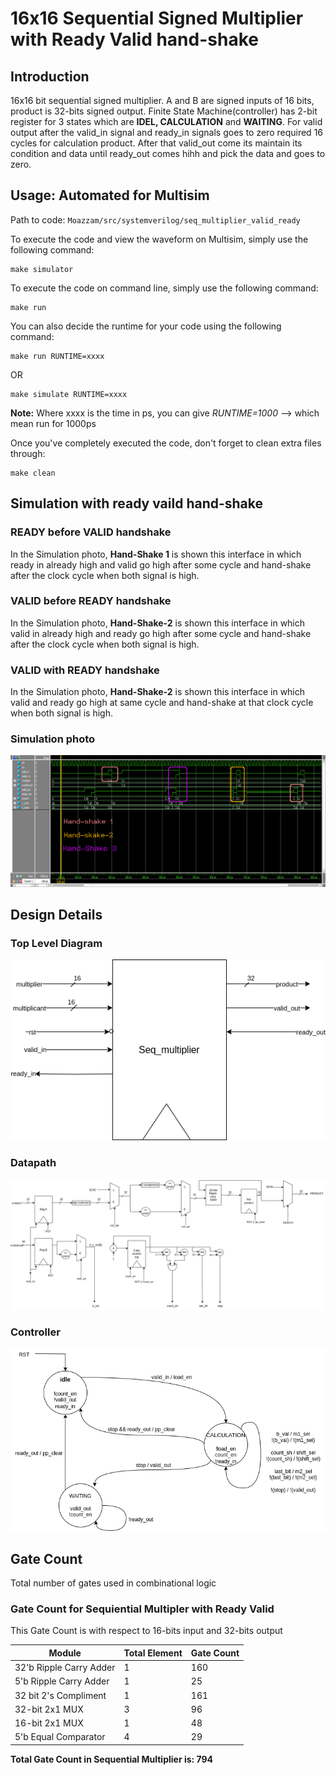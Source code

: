 # 16x16 Sequential Signed Multiplier with Ready Valid hand-shake

## Introduction

16x16 bit sequential signed multiplier. 
A and B are signed inputs of 16 bits, product is 32-bits signed output. 
Finite State Machine(controller) has 2-bit register for  3 states which are **IDEL, CALCULATION** and **WAITING**. 
For valid output after the valid_in signal and ready_in signals goes to zero required 16 cycles for calculation product. After that valid_out come its maintain its condition and data until ready_out comes hihh and pick the data and goes to zero. 


## Usage: Automated for Multisim

Path to code: `Moazzam/src/systemverilog/seq_multiplier_valid_ready`

To execute the code and view the waveform on Multisim, simply use the following command:
```
make simulator
```

To execute the code on command line, simply use the following command:
```
make run
```

You can also decide the runtime for your code using the following command:
```
make run RUNTIME=xxxx
```
OR
```
make simulate RUNTIME=xxxx
```
**Note:** Where xxxx is the time in ps, you can give *RUNTIME=1000* --> which mean run for 1000ps

Once you've completely executed the code, don't forget to clean extra files through:
```
make clean
```

## Simulation with ready vaild hand-shake

### READY before VALID handshake
In the Simulation photo, **Hand-Shake 1** is shown this interface in which ready in already high and valid go high after some cycle and hand-shake after the clock cycle when both signal is high. 

### VALID before READY handshake
In the Simulation photo, **Hand-Shake-2** is shown this interface in which valid in already high and ready 
go high after some cycle and hand-shake after the clock cycle when both signal is high. 

### VALID with READY handshake
In the Simulation photo, **Hand-Shake-2** is shown this interface in which valid and ready 
go high at same cycle and hand-shake at that clock cycle when both signal is high. 

### Simulation photo

![Simulation](hand_shake_simulation.png)

## Design Details

### Top Level Diagram

![Top Level](i_o.png)

### Datapath
![Datapath](data-path.png)

### Controller
![Datapath](controller.png)

## Gate Count
Total number of gates used in combinational logic

### Gate Count for Sequiential Multipler with Ready Valid
This Gate Count is with respect to 16-bits input and 32-bits output

| Module                  | Total Element | Gate Count |
| ----------------------- | -----------   | ---------- |
| 32'b Ripple Carry Adder | 1             | 160        |
| 5'b Ripple Carry Adder  | 1             | 25         |
| 32 bit 2's Compliment   | 1             | 161        |
| 32-bit 2x1 MUX          | 3             | 96         |
| 16-bit 2x1 MUX          | 1             | 48         |
| 5'b Equal Comparator    | 4             | 29         |


**Total Gate Count in Sequential Multiplier is: 794**
